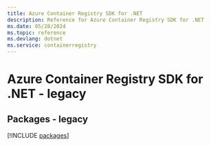 ```yaml
---
title: Azure Container Registry SDK for .NET
description: Reference for Azure Container Registry SDK for .NET
ms.date: 05/28/2024
ms.topic: reference
ms.devlang: dotnet
ms.service: containerregistry
---
```

# Azure Container Registry SDK for .NET - legacy
## Packages - legacy
[!INCLUDE [packages](container-registry-index.md)]